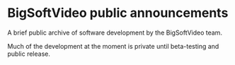 # BigSoftVideo public announcements

A brief public archive of software development by the BigSoftVideo team.
 
Much of the development at the moment is private until beta-testing and public release.
